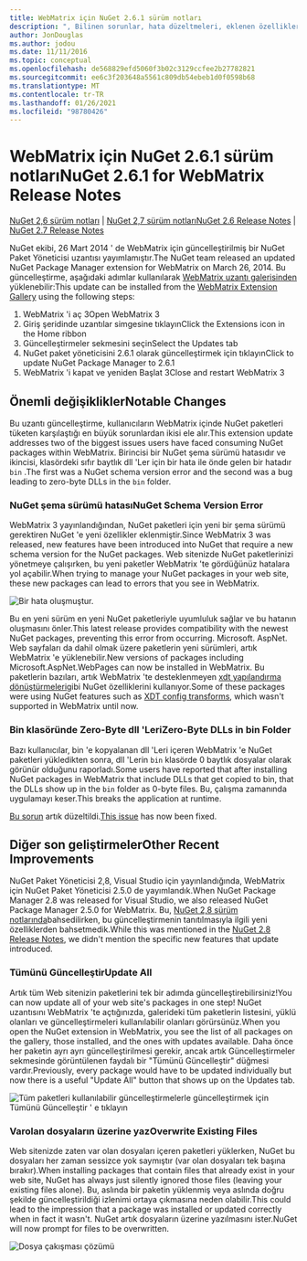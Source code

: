 ```yaml
---
title: WebMatrix için NuGet 2.6.1 sürüm notları
description: ", Bilinen sorunlar, hata düzeltmeleri, eklenen özellikler ve CCR 'ler dahil, WebMatrix için NuGet 2.6.1 sürüm notları."
author: JonDouglas
ms.author: jodou
ms.date: 11/11/2016
ms.topic: conceptual
ms.openlocfilehash: de568829efd5060f3b02c3129ccfee2b27782821
ms.sourcegitcommit: ee6c3f203648a5561c809db54ebeb1d0f0598b68
ms.translationtype: MT
ms.contentlocale: tr-TR
ms.lasthandoff: 01/26/2021
ms.locfileid: "98780426"
---
```

# <a name="nuget-261-for-webmatrix-release-notes"></a><span data-ttu-id="513d6-103">WebMatrix için NuGet 2.6.1 sürüm notları</span><span class="sxs-lookup"><span data-stu-id="513d6-103">NuGet 2.6.1 for WebMatrix Release Notes</span></span>

<span data-ttu-id="513d6-104">[NuGet 2,6 sürüm notları](../release-notes/nuget-2.6.md)  |  [NuGet 2,7 sürüm notları](../release-notes/nuget-2.7.md)</span><span class="sxs-lookup"><span data-stu-id="513d6-104">[NuGet 2.6 Release Notes](../release-notes/nuget-2.6.md) | [NuGet 2.7 Release Notes](../release-notes/nuget-2.7.md)</span></span>

<span data-ttu-id="513d6-105">NuGet ekibi, 26 Mart 2014 ' de WebMatrix için güncelleştirilmiş bir NuGet Paket Yöneticisi uzantısı yayımlamıştır.</span><span class="sxs-lookup"><span data-stu-id="513d6-105">The NuGet team released an updated NuGet Package Manager extension for WebMatrix on March 26, 2014.</span></span>  <span data-ttu-id="513d6-106">Bu güncelleştirme, aşağıdaki adımlar kullanılarak [WebMatrix uzantı galerisinden](https://blogs.iis.net/webmatrix/retiring-the-webmatrix-extensions-gallery) yüklenebilir:</span><span class="sxs-lookup"><span data-stu-id="513d6-106">This update can be installed from the [WebMatrix Extension Gallery](https://blogs.iis.net/webmatrix/retiring-the-webmatrix-extensions-gallery) using the following steps:</span></span>

1. <span data-ttu-id="513d6-107">WebMatrix 'i aç 3</span><span class="sxs-lookup"><span data-stu-id="513d6-107">Open WebMatrix 3</span></span>
1. <span data-ttu-id="513d6-108">Giriş şeridinde uzantılar simgesine tıklayın</span><span class="sxs-lookup"><span data-stu-id="513d6-108">Click the Extensions icon in the Home ribbon</span></span>
1. <span data-ttu-id="513d6-109">Güncelleştirmeler sekmesini seçin</span><span class="sxs-lookup"><span data-stu-id="513d6-109">Select the Updates tab</span></span>
1. <span data-ttu-id="513d6-110">NuGet paket yöneticisini 2.6.1 olarak güncelleştirmek için tıklayın</span><span class="sxs-lookup"><span data-stu-id="513d6-110">Click to update NuGet Package Manager to 2.6.1</span></span>
1. <span data-ttu-id="513d6-111">WebMatrix 'i kapat ve yeniden Başlat 3</span><span class="sxs-lookup"><span data-stu-id="513d6-111">Close and restart WebMatrix 3</span></span>

## <a name="notable-changes"></a><span data-ttu-id="513d6-112">Önemli değişiklikler</span><span class="sxs-lookup"><span data-stu-id="513d6-112">Notable Changes</span></span>

<span data-ttu-id="513d6-113">Bu uzantı güncelleştirme, kullanıcıların WebMatrix içinde NuGet paketleri tüketen karşılaştığı en büyük sorunlardan ikisi ele alır.</span><span class="sxs-lookup"><span data-stu-id="513d6-113">This extension update addresses two of the biggest issues users have faced consuming NuGet packages within WebMatrix.</span></span>  <span data-ttu-id="513d6-114">Birincisi bir NuGet şema sürümü hatasıdır ve ikincisi, klasördeki sıfır baytlık dll 'Ler için bir hata ile önde gelen bir hatadır `bin` .</span><span class="sxs-lookup"><span data-stu-id="513d6-114">The first was a NuGet schema version error and the second was a bug leading to zero-byte DLLs in the `bin` folder.</span></span>

### <a name="nuget-schema-version-error"></a><span data-ttu-id="513d6-115">NuGet şema sürümü hatası</span><span class="sxs-lookup"><span data-stu-id="513d6-115">NuGet Schema Version Error</span></span>

<span data-ttu-id="513d6-116">WebMatrix 3 yayınlandığından, NuGet paketleri için yeni bir şema sürümü gerektiren NuGet 'e yeni özellikler eklenmiştir.</span><span class="sxs-lookup"><span data-stu-id="513d6-116">Since WebMatrix 3 was released, new features have been introduced into NuGet that require a new schema version for the NuGet packages.</span></span>  <span data-ttu-id="513d6-117">Web sitenizde NuGet paketlerinizi yönetmeye çalışırken, bu yeni paketler WebMatrix 'te gördüğünüz hatalara yol açabilir.</span><span class="sxs-lookup"><span data-stu-id="513d6-117">When trying to manage your NuGet packages in your web site, these new packages can lead to errors that you see in WebMatrix.</span></span>

![Bir hata oluşmuştur.](./media/NuGet-2.8/webmatrix-schema-version.png)

<span data-ttu-id="513d6-121">Bu en yeni sürüm en yeni NuGet paketleriyle uyumluluk sağlar ve bu hatanın oluşmasını önler.</span><span class="sxs-lookup"><span data-stu-id="513d6-121">This latest release provides compatibility with the newest NuGet packages, preventing this error from occurring.</span></span> <span data-ttu-id="513d6-122">Microsoft. AspNet. Web sayfaları da dahil olmak üzere paketlerin yeni sürümleri, artık WebMatrix 'e yüklenebilir.</span><span class="sxs-lookup"><span data-stu-id="513d6-122">New versions of packages including Microsoft.AspNet.WebPages can now be installed in WebMatrix.</span></span>  <span data-ttu-id="513d6-123">Bu paketlerin bazıları, artık WebMatrix 'te desteklenmeyen [xdt yapılandırma dönüştürmeleri](../release-notes/nuget-2.6.md#xdt)gibi NuGet özelliklerini kullanıyor.</span><span class="sxs-lookup"><span data-stu-id="513d6-123">Some of these packages were using NuGet features such as [XDT config transforms](../release-notes/nuget-2.6.md#xdt), which wasn't supported in WebMatrix until now.</span></span>

### <a name="zero-byte-dlls-in-bin-folder"></a><span data-ttu-id="513d6-124">Bin klasöründe Zero-Byte dll 'Leri</span><span class="sxs-lookup"><span data-stu-id="513d6-124">Zero-Byte DLLs in bin Folder</span></span>

<span data-ttu-id="513d6-125">Bazı kullanıcılar, bin 'e kopyalanan dll 'Leri içeren WebMatrix 'e NuGet paketleri yükledikten sonra, dll 'Lerin `bin` klasörde 0 baytlık dosyalar olarak görünür olduğunu raporladı.</span><span class="sxs-lookup"><span data-stu-id="513d6-125">Some users have reported that after installing NuGet packages in WebMatrix that include DLLs that get copied to bin, that the DLLs show up in the `bin` folder as 0-byte files.</span></span>  <span data-ttu-id="513d6-126">Bu, çalışma zamanında uygulamayı keser.</span><span class="sxs-lookup"><span data-stu-id="513d6-126">This breaks the application at runtime.</span></span>

<span data-ttu-id="513d6-127">[Bu sorun](https://nuget.codeplex.com/workitem/4060) artık düzeltildi.</span><span class="sxs-lookup"><span data-stu-id="513d6-127">[This issue](https://nuget.codeplex.com/workitem/4060) has now been fixed.</span></span>

## <a name="other-recent-improvements"></a><span data-ttu-id="513d6-128">Diğer son geliştirmeler</span><span class="sxs-lookup"><span data-stu-id="513d6-128">Other Recent Improvements</span></span>

<span data-ttu-id="513d6-129">NuGet Paket Yöneticisi 2,8, Visual Studio için yayınlandığında, WebMatrix için NuGet Paket Yöneticisi 2.5.0 de yayımlandık.</span><span class="sxs-lookup"><span data-stu-id="513d6-129">When NuGet Package Manager 2.8 was released for Visual Studio, we also released NuGet Package Manager 2.5.0 for WebMatrix.</span></span>  <span data-ttu-id="513d6-130">Bu, [NuGet 2,8 sürüm notlarında](../release-notes/nuget-2.8.md#webmatrix-nuget-client-updates)bahsedilirken, bu güncelleştirmenin tanıtılmasıyla ilgili yeni özelliklerden bahsetmedik.</span><span class="sxs-lookup"><span data-stu-id="513d6-130">While this was mentioned in the [NuGet 2.8 Release Notes](../release-notes/nuget-2.8.md#webmatrix-nuget-client-updates), we didn't mention the specific new features that update introduced.</span></span>

### <a name="update-all"></a><span data-ttu-id="513d6-131">Tümünü Güncelleştir</span><span class="sxs-lookup"><span data-stu-id="513d6-131">Update All</span></span>

<span data-ttu-id="513d6-132">Artık tüm Web sitenizin paketlerini tek bir adımda güncelleştirebilirsiniz!</span><span class="sxs-lookup"><span data-stu-id="513d6-132">You can now update all of your web site's packages in one step!</span></span>  <span data-ttu-id="513d6-133">NuGet uzantısını WebMatrix 'te açtığınızda, galerideki tüm paketlerin listesini, yüklü olanları ve güncelleştirmeleri kullanılabilir olanları görürsünüz.</span><span class="sxs-lookup"><span data-stu-id="513d6-133">When you open the NuGet extension in WebMatrix, you see the list of all packages on the gallery, those installed, and the ones with updates available.</span></span>  <span data-ttu-id="513d6-134">Daha önce her paketin ayrı ayrı güncelleştirilmesi gerekir, ancak artık Güncelleştirmeler sekmesinde görüntülenen faydalı bir "Tümünü Güncelleştir" düğmesi vardır.</span><span class="sxs-lookup"><span data-stu-id="513d6-134">Previously, every package would have to be updated individually but now there is a useful "Update All" button that shows up on the Updates tab.</span></span>

![Tüm paketleri kullanılabilir güncelleştirmelerle güncelleştirmek için Tümünü Güncelleştir ' e tıklayın](./media/NuGet-2.8/webmatrix-update-all.png)

### <a name="overwrite-existing-files"></a><span data-ttu-id="513d6-136">Varolan dosyaların üzerine yaz</span><span class="sxs-lookup"><span data-stu-id="513d6-136">Overwrite Existing Files</span></span>

<span data-ttu-id="513d6-137">Web sitenizde zaten var olan dosyaları içeren paketleri yüklerken, NuGet bu dosyaları her zaman sessizce yok saymıştır (var olan dosyaları tek başına bırakır).</span><span class="sxs-lookup"><span data-stu-id="513d6-137">When installing packages that contain files that already exist in your web site, NuGet has always just silently ignored those files (leaving your existing files alone).</span></span>  <span data-ttu-id="513d6-138">Bu, aslında bir paketin yüklenmiş veya aslında doğru şekilde güncelleştirildiği izlenimi ortaya çıkmasına neden olabilir.</span><span class="sxs-lookup"><span data-stu-id="513d6-138">This could lead to the impression that a package was installed or updated correctly when in fact it wasn't.</span></span>  <span data-ttu-id="513d6-139">NuGet artık dosyaların üzerine yazılmasını ister.</span><span class="sxs-lookup"><span data-stu-id="513d6-139">NuGet will now prompt for files to be overwritten.</span></span>

![Dosya çakışması çözümü](./media/NuGet-2.8/webmatrix-overwrite-file.png)
